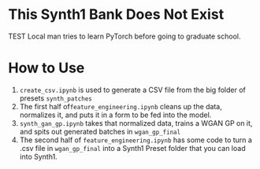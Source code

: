# This Synth1 Bank Does Not Exist
TEST
Local man tries to learn PyTorch before going to graduate school.

# How to Use
1) `create_csv.ipynb` is used to generate a CSV file from the big folder of presets `synth_patches`
2) The first half of`feature_engineering.ipynb` cleans up the data, normalizes it, and puts it in a form to be fed into the model.
3) `synth_gan_gp.ipynb` takes that normalized data, trains a WGAN GP on it, and spits out generated batches in `wgan_gp_final`
4) The second half of `feature_engineering.ipynb` has some code to turn a .csv file in `wgan_gp_final` into a Synth1 Preset folder that you can load into Synth1.
